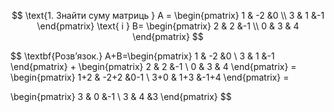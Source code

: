 $$
\text{1. Знайти суму матриць } 
A =  
\begin{pmatrix} 
1 & -2 &0 \\ 
3 & 1 &-1 
\end{pmatrix}
\text{ і }
B= 
\begin{pmatrix} 
2 & 2 &-1 \\ 
0 & 3 & 4 
\end{pmatrix}
$$

$$
\textbf{Розв’язок.}
A+B=\begin{pmatrix} 
1 & -2 &0 \\ 
3 & 1 &-1 
\end{pmatrix} +
\begin{pmatrix} 
2 & 2 &-1 \\ 
0 & 3 & 4 
\end{pmatrix} = 
\begin{pmatrix} 
1+2 & -2+2 &0-1 \\ 
3+0 & 1+3 &-1+4 
\end{pmatrix} =

\begin{pmatrix} 
3 & 0 &-1 \\ 
3 & 4 &3 
\end{pmatrix}
$$